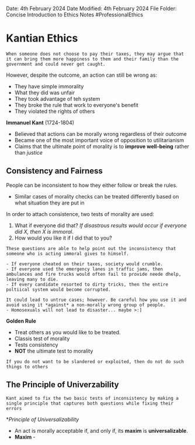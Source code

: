 Date: 4th February 2024
Date Modified: 4th February 2024
File Folder: Concise Introduction to Ethics Notes
#ProfessionalEthics

# Kantian Ethics

```ad-example
When someone does not choose to pay their taxes, they may argue that it can bring them more happiness to them and their family than the government and could never get caught.
```

However, despite the outcome, an action can still be wrong as:
- They have simple immorality
- What they did was unfair
- They took advantage of teh system
- They broke the rule that work to everyone's benefit
- They violated the rights of others

**Immanuel Kant** (1724-1804)
- Believed that actions can be morally wrong regardless of their outcome
- Became one of the most important voice of opposition to utilitarianism
- Claims that the ultimate point of morality is to **improve well-being** rather than *justice*

## Consistency and Fairness

People can be inconsistent to how they either follow or break the rules.
- Similar cases of morality checks can be treated differently based on what situation they are put in

In order to attach consistence, two tests of morality are used:
1. What if everyone did that? *If disastrous results would occur if everyone did X, then X is immoral*.
2. How would you like it if I did that to you?

```ad-important
These questions are able to help point out the inconsistency that someone who is acting immoral gives to himself.
```

```ad-example
- If everyone cheated on their taxes, society would crumble.
- If everyone used the emergency lanes in traffic jams, then ambulances and fire trucks would often fail to provide neede dhelp, leaving many to die.
- If every candidate resorted to dirty tricks, then the entire poltiical system would become corrupted.
```

```ad-warning
It could lead to untrue cases; however. Be careful how you use it and avoid using it *against* a non-morally wrong group of people.
- Homosexuals will not lead to disaster... maybe >:]
```

**Golden Rule**
- Treat others as you would like to be treated.
- Classis test of morality
- Tests consistency
- **NOT** the ultimate test to morality

```ad-example
If you do not want to be slandered or exploited, then do not do such things to others
```

## The Principle of Univerzability

```ad-note
Kant aimed to fix the two basic tests of inconsistency by making a single principle that captures both questions while fixing their errors
```

**Principle of Universalizability*
- An act is morally acceptable if, and only if, its **maxim** is **universalizable**.
- **Maxim** - 

